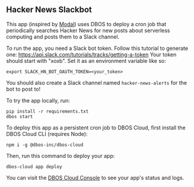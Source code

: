 ## Hacker News Slackbot

This app (inspired by [Modal](https://modal.com/docs/examples/hackernews_alerts)) uses DBOS to deploy a cron job that periodically searches Hacker News for new posts about serverless computing and posts them to a Slack channel.

To run the app, you need a Slack bot token.
Follow this tutorial to generate one: https://api.slack.com/tutorials/tracks/getting-a-token
Your token should start with "xoxb".
Set it as an environment variable like so:

```
export SLACK_HN_BOT_OAUTH_TOKEN=<your_token>
```

You should also create a Slack channel named `hacker-news-alerts` for the bot to post to!

To try the app locally, run:

```
pip install -r requirements.txt
dbos start
```

To deploy this app as a persistent cron job to DBOS Cloud, first install the DBOS Cloud CLI (requires Node):

```
npm i -g @dbos-inc/dbos-cloud
```

Then, run this command to deploy your app:

```
dbos-cloud app deploy
```

You can visit the [DBOS Cloud Console](https://console.dbos.dev/) to see your app's status and logs.